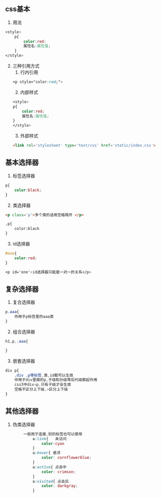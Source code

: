## css基本
1. 用法  
``` css
<style>
    p{
        color:red;
        属性名:属性值;
    }
</style>
```
2. 三种引用方式  
    1. 行内引用
    ```css
    <p style="color:red;">
    ```
    2. 内部样式  
    ```css
    <style>
    p{
        color:red;
        属性名:属性值;
    }
    </style>
    ```
    3. 外部样式  
    ```html
    <link rel='stylesheet' type='text/css' href='static/index.css'>
    ```
## 基本选择器
1. 标签选择器  
```css
p{
    color:black;
}
```
2. 类选择器
```html
<p class='p'>多个类的话用空格隔开 </p>

.p{
    color:black
}
```
3. id选择器
```css
#one{
    color:red;
}

<p id='one'>id选择器只能是一对一的关系</p>
```
## 复杂选择器
1. 复合选择器  
```css
p.aaa{
    作用于p标签里的aaa类
}
```
2. 组合选择器
```css
h1,p,.aaa{

}
```
3. 嵌套选择器  
```css
div p{
    .div .p等标签,类,id都可以生效
    作用于div里面的p,子级和孙级等后代级都起作用
    css3中div>p,只有子级才会生效
    空格不区分上下级,>区分上下级
}
```
## 其他选择器
1. 伪类选择器
```css
        一般用于连接,别的标签也可以使用
            a:link{   未访问
                color:cyan
            }
            a:hover{ 悬浮
                color: cornflowerblue;
            }
            a:active{ 点击中
                color: crimson;
            }
            a:visited{ 点击后
                color: darkgray;
            }
```